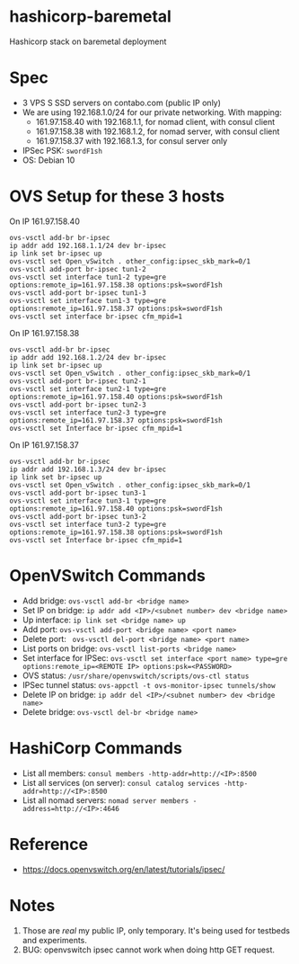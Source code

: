 # hashicorp-baremetal

Hashicorp stack on baremetal deployment

# Spec

* 3 VPS S SSD servers on contabo.com (public IP only)
* We are using 192.168.1.0/24 for our private networking. With mapping:
  * 161.97.158.40 with 192.168.1.1, for nomad client, with consul client
  *	161.97.158.38 with 192.168.1.2, for nomad server, with consul client
  *	161.97.158.37 with 192.168.1.3, for consul server only
* IPSec PSK: `swordF1sh`
* OS: Debian 10

# OVS Setup for these 3 hosts

On IP 161.97.158.40

```
ovs-vsctl add-br br-ipsec 
ip addr add 192.168.1.1/24 dev br-ipsec
ip link set br-ipsec up
ovs-vsctl set Open_vSwitch . other_config:ipsec_skb_mark=0/1
ovs-vsctl add-port br-ipsec tun1-2
ovs-vsctl set interface tun1-2 type=gre options:remote_ip=161.97.158.38 options:psk=swordF1sh
ovs-vsctl add-port br-ipsec tun1-3
ovs-vsctl set interface tun1-3 type=gre options:remote_ip=161.97.158.37 options:psk=swordF1sh
ovs-vsctl set interface br-ipsec cfm_mpid=1
```

On IP 161.97.158.38

```
ovs-vsctl add-br br-ipsec 
ip addr add 192.168.1.2/24 dev br-ipsec
ip link set br-ipsec up
ovs-vsctl set Open_vSwitch . other_config:ipsec_skb_mark=0/1
ovs-vsctl add-port br-ipsec tun2-1
ovs-vsctl set interface tun2-1 type=gre options:remote_ip=161.97.158.40 options:psk=swordF1sh
ovs-vsctl add-port br-ipsec tun2-3
ovs-vsctl set interface tun2-3 type=gre options:remote_ip=161.97.158.37 options:psk=swordF1sh
ovs-vsctl set Interface br-ipsec cfm_mpid=1
```

On IP 161.97.158.37

```
ovs-vsctl add-br br-ipsec 
ip addr add 192.168.1.3/24 dev br-ipsec
ip link set br-ipsec up
ovs-vsctl set Open_vSwitch . other_config:ipsec_skb_mark=0/1
ovs-vsctl add-port br-ipsec tun3-1
ovs-vsctl set interface tun3-1 type=gre options:remote_ip=161.97.158.40 options:psk=swordF1sh
ovs-vsctl add-port br-ipsec tun3-2
ovs-vsctl set interface tun3-2 type=gre options:remote_ip=161.97.158.38 options:psk=swordF1sh
ovs-vsctl set Interface br-ipsec cfm_mpid=1
```

# OpenVSwitch Commands

* Add bridge: `ovs-vsctl add-br <bridge name>`
* Set IP on bridge: `ip addr add <IP>/<subnet number> dev <bridge name>`
* Up interface: `ip link set <bridge name> up`
* Add port: `ovs-vsctl add-port <bridge name> <port name>`
* Delete port: ` ovs-vsctl del-port <bridge name> <port name>`
* List ports on bridge: `ovs-vsctl list-ports <bridge name>`
* Set interface for IPSec: `ovs-vsctl set interface <port name> type=gre options:remote_ip=<REMOTE IP> options:psk=<PASSWORD>`
* OVS status: `/usr/share/openvswitch/scripts/ovs-ctl status`
* IPSec tunnel status: `ovs-appctl -t ovs-monitor-ipsec tunnels/show`
* Delete IP on bridge: `ip addr del <IP>/<subnet number> dev <bridge name>`
* Delete bridge: `ovs-vsctl del-br <bridge name>`

# HashiCorp Commands

* List all members: `consul members -http-addr=http://<IP>:8500`
* List all services (on server): `consul catalog services -http-addr=http://<IP>:8500`
* List all nomad servers: `nomad server members -address=http://<IP>:4646`

# Reference

* https://docs.openvswitch.org/en/latest/tutorials/ipsec/

# Notes

1. Those are *real* my public IP, only temporary. It's being used for testbeds and experiments.
2. BUG: openvswitch ipsec cannot work when doing http GET request.